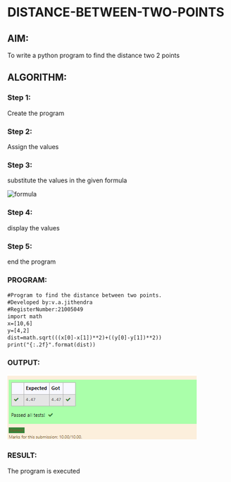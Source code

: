 # DISTANCE-BETWEEN-TWO-POINTS

## AIM:
To write a python program to find the distance two 2 points
## ALGORITHM:
### Step 1: 
Create the program
### Step 2:
Assign the values 
### Step 3: 
substitute the values in the given formula



![formula](formula.jpg)

### Step 4: 
display the values

### Step 5: 
end the program
### PROGRAM:
~~~
#Program to find the distance between two points.
#Developed by:v.a.jithendra
#RegisterNumber:21005049
import math
x=[10,6]
y=[4,2]
dist=math.sqrt(((x[0]-x[1])**2)+((y[0]-y[1])**2))
print("{:.2f}".format(dist))

~~~
### OUTPUT:
![output](ex3.png)

### RESULT:
The program is executed